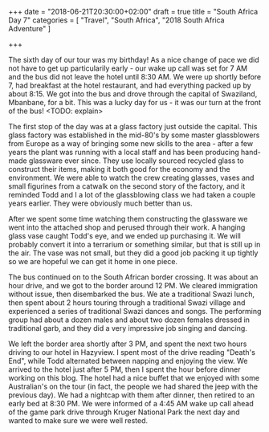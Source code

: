 +++
date = "2018-06-21T20:30:00+02:00"
draft = true
title = "South Africa Day 7"
categories = [ "Travel", "South Africa", "2018 South Africa Adventure" ]

+++

The sixth day of our tour was my birthday! As a nice change of pace we did not have to get up particularily early - our wake up call was set for 7 AM and the bus did not leave the hotel until 8:30 AM. We were up shortly before 7, had breakfast at the hotel restaurant, and had everything packed up by about 8:15. We got into the bus and drove through the capital of Swaziland, Mbanbane, for a bit. This was a lucky day for us - it was our turn at the front of the bus! <TODO: explain>

The first stop of the day was at a glass factory just outside the capital. This glass factory was established in the mid-80's by some master glassblowers from Europe as a way of bringing some new skills to the area - after a few years the plant was running with a local staff and has been producing hand-made glassware ever since. They use locally sourced recycled glass to construct their items, making it both good for the economy and the environment. We were able to watch the crew creating glasses, vases and small figurines from a catwalk on the second story of the factory, and it reminded Todd and I a lot of the glassblowing class we had taken a couple years earlier. They were obviously much better than us.

After we spent some time watching them constructing the glassware we went into the attached shop and perused through their work. A hanging glass vase caught Todd's eye, and we ended up purchasing it. We will probably convert it into a terrarium or something similar, but that is still up in the air. The vase was not small, but they did a good job packing it up tightly so we are hopeful we can get it home in one piece.

The bus continued on to the South African border crossing. It was about an hour drive, and we got to the border around 12 PM. We cleared immigration without issue, then disembarked the bus. We ate a traditional Swazi lunch, then spent about 2 hours touring through a traditional Swazi village and experienced a series of traditional Swazi dances and songs. The performing group had about a dozen males and about two dozen females dressed in traditional garb, and they did a very impressive job singing and dancing.

We left the border area shortly after 3 PM, and spent the next two hours driving to our hotel in Hazyview. I spent most of the drive reading "Death's End", while Todd alternated between napping and enjoying the view. We arrived to the hotel just after 5 PM, then I spent the hour before dinner working on this blog. The hotel had a nice buffet that we enjoyed with some Australian's on the tour (in fact, the people we had shared the jeep with the previous day). We had a nightcap with them after dinner, then retired to an early bed at 8:30 PM. We were informed of a 4:45 AM wake up call ahead of the game park drive through Kruger National Park the next day and wanted to make sure we were well rested.

